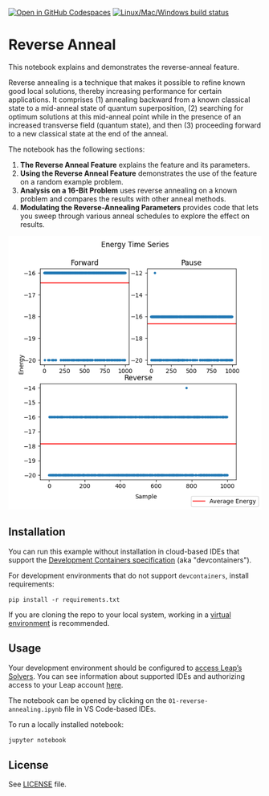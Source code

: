 [![Open in GitHub Codespaces](
  https://img.shields.io/badge/Open%20in%20GitHub%20Codespaces-333?logo=github)](
  https://codespaces.new/dwave-examples/reverse-annealing-notebook?quickstart=1)
[![Linux/Mac/Windows build status](
  https://circleci.com/gh/dwave-examples/reverse-annealing-notebook.svg?style=shield)](
  https://circleci.com/gh/dwave-examples/reverse-annealing-notebook)

# Reverse Anneal

This notebook explains and demonstrates the reverse-anneal feature.

Reverse annealing is a technique that makes it possible to refine known good
local solutions, thereby increasing performance for certain applications. It
comprises (1) annealing backward from a known classical state to a mid-anneal
state of quantum superposition, (2) searching for optimum solutions at this
mid-anneal point while in the presence of an increased transverse field (quantum
state), and then (3) proceeding forward to a new classical state at the end of
the anneal.

The notebook has the following sections:

1.  **The Reverse Anneal Feature** explains the feature and its parameters.
2.  **Using the Reverse Anneal Feature** demonstrates the use of the feature on
    a random example problem.
3.  **Analysis on a 16-Bit Problem** uses reverse annealing on a known problem
    and compares the results with other anneal methods.
4.  **Modulating the Reverse-Annealing Parameters** provides code that lets you
    sweep through various anneal schedules to explore the effect on results.

![energy](images/16q_energy.png)

## Installation

You can run this example without installation in cloud-based IDEs that support
the [Development Containers specification](https://containers.dev/supporting)
(aka "devcontainers").

For development environments that do not support ``devcontainers``, install
requirements:

    pip install -r requirements.txt

If you are cloning the repo to your local system, working in a
[virtual environment](https://docs.python.org/3/library/venv.html) is
recommended.

## Usage

Your development environment should be configured to
[access Leap’s Solvers](https://docs.dwavequantum.com/en/latest/ocean/sapi_access_basic.html).
You can see information about supported IDEs and authorizing access to your Leap
account [here](https://docs.dwavequantum.com/en/latest/leap_sapi/dev_env.html).

The notebook can be opened by clicking on the
``01-reverse-annealing.ipynb`` file in VS Code-based IDEs.

To run a locally installed notebook:

```bash
jupyter notebook
```

## License

See [LICENSE](LICENSE.md) file.